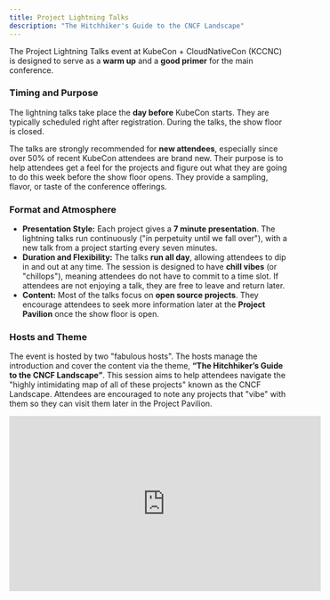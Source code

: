 ```yaml
---
title: Project Lightning Talks
description: "The Hitchhiker's Guide to the CNCF Landscape"
---
```


The Project Lightning Talks event at KubeCon + CloudNativeCon (KCCNC) is designed to serve as a **warm up** and a **good primer** for the main conference.

### Timing and Purpose

The lightning talks take place the **day before** KubeCon starts. They are typically scheduled right after registration. During the talks, the show floor is closed.

The talks are strongly recommended for **new attendees**, especially since over 50% of recent KubeCon attendees are brand new. Their purpose is to help attendees get a feel for the projects and figure out what they are going to do this week before the show floor opens. They provide a sampling, flavor, or taste of the conference offerings.

### Format and Atmosphere

*   **Presentation Style:** Each project gives a **7 minute presentation**. The lightning talks run continuously ("in perpetuity until we fall over"), with a new talk from a project starting every seven minutes.
*   **Duration and Flexibility:** The talks **run all day**, allowing attendees to dip in and out at any time. The session is designed to have **chill vibes** (or "chillops"), meaning attendees do not have to commit to a time slot. If attendees are not enjoying a talk, they are free to leave and return later.
*   **Content:** Most of the talks focus on **open source projects**. They encourage attendees to seek more information later at the **Project Pavilion** once the show floor is open.

### Hosts and Theme

The event is hosted by two "fabulous hosts". The hosts manage the introduction and cover the content via the theme, **“The Hitchhiker’s Guide to the CNCF Landscape”**. This session aims to help attendees navigate the "highly intimidating map of all of these projects" known as the CNCF Landscape. Attendees are encouraged to note any projects that "vibe" with them so they can visit them later in the Project Pavilion.

<iframe width="560" height="315" src="https://www.youtube.com/embed/_r7blpGA1Fw?si=ATJUgrK8z1c6ROcB" title="YouTube video player" frameborder="0" allow="accelerometer; autoplay; clipboard-write; encrypted-media; gyroscope; picture-in-picture; web-share" referrerpolicy="strict-origin-when-cross-origin" allowfullscreen></iframe>
